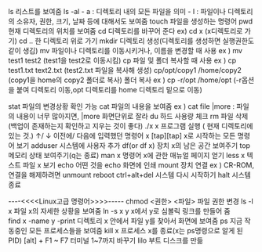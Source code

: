 ls	리스트를 보여줌
ls -al	- a : 디렉토리 내의 모든 파일을 의미
	- l : 파일이나 디렉토리의 소유자, 권한, 크기, 날짜 등에 대해서도 보여줌
touch	파일을 생성하는 명령어
pwd	현재 디렉토리의 위치를 보여줌
cd	디렉토리를 바꾸어 준다
	ex) cd x  (x디렉토리로 가기)
	    cd .. 한 디렉토리 위로 가기
mkdir	디렉토리 생성(디렉토리를 생성하면 실행권한도 같이 생김)
mv	파일이나 디렉토리를 이동시키거나, 이름을 변경할 때 사용
	ex ) mv test1 test2 (test1을 test2로 이동시킴)
cp      파일 및 폴더 복사할 때 사용
	ex ) cp test1.txt text2.txt (test2.txt 파일을 복사해 생성)
	     cp/opt/copy1 /home/copy2 (copy1을 home의 copy2 폴더로 복사)
폴더 복사 ex ) cp -r/opt /home/opt (-r옵션을 붙여 디렉토리 이동,opt 디렉토리를 home 디렉토리 밑으로 이동)



stat	파일의 변경상황 확인 가능
cat	파일의 내용을 보여줌
	ex ) cat file |more : 파일의 내용이 너무 많아지면, |more 화면단위로 잘라
du	하드 사용량 체크
rm	파일 삭제 (백업이 존재하는지 확인하고 지우는 것이 좋다)
./x	x 프로그램 실행 ( 현재 디렉토리에 있는 것.)
↑/ ↓	이전에/ 다음에 입력했던 명령어
x [tap][tap]	x로 시작하는 모든 명령어 보기
adduser		시스템에 사용자 추가
df(or df x)	장치 x의 남은 공간 보여주기
top		메모리 상태 보여주기(q는 종료)
man x		명령어 x에 관한 매뉴얼 페이지 얻기
less x		텍스트 파일 x 보기
echo		어떤 것을 echo 화면에 인쇄
mount		장치 연결
		ex ) CR-ROM, 연결을 해제하려면 unmount
reboot
ctrl+alt+del	시스템 다시 시작하기
halt		시스템 종료

----<<<<Linux고급 명령어>>>>----- 
chmod <권한> <파일>	파일 권한 변경
ls -l x			파일 x의 자세한 상황을 보여줌
ln -s x y		x에서 y로 심볼릭 링크를 만들어 줌	
find x -name y -print	디렉토리 x 안에서 파일 y를 찾아서 화면에 보여줌
ps			지금 작동중인 모든 프로세스들을 보여줌
kill x			프로세스 x를 종료(x는 ps명령으로 알게 된 PID)
[alt] + F1 ~ F7		터미널 1~7까지 바꾸기
lilo			부트 디스크를 만듦

